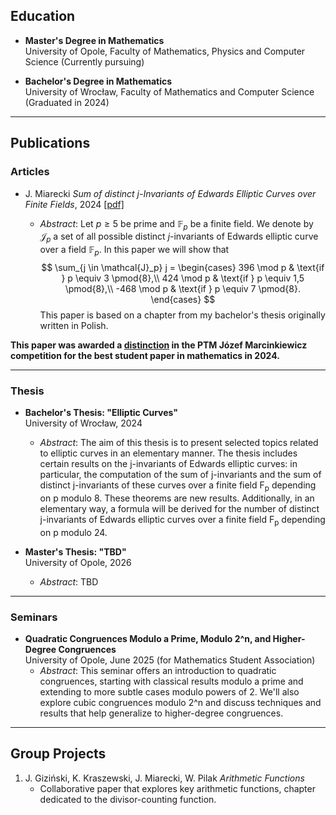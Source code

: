 ## Education

- **Master's Degree in Mathematics**  
  University of Opole, Faculty of Mathematics, Physics and Computer Science (Currently pursuing)

- **Bachelor's Degree in Mathematics**  
  University of Wrocław, Faculty of Mathematics and Computer Science (Graduated in 2024)  

---

## Publications

### Articles

- J. Miarecki *Sum of distinct j-Invariants of Edwards Elliptic Curves over Finite Fields*, 2024 [[pdf]](https://github.com/miarecki/miarecki.github.io/blob/main/papers/Sum_of_distinct_j_Invariants_of_Edwards_Elliptic_Curves_over_Finite_Fields.pdf)

  - *Abstract*: Let $p \ge 5$ be prime and $\mathbb{F}_p$ be a finite field. We denote by $\mathcal{J}_p$ a set of all possible distinct $j$-invariants of Edwards elliptic curve over a field $\mathbb{F}_p$. In this paper we will show that
$$
\sum_{j \in \mathcal{J}_p} j =
\begin{cases}
    396 \mod p & \text{if } p \equiv 3 \pmod{8},\\
    424 \mod p & \text{if } p \equiv 1,5 \pmod{8},\\
    -468 \mod p & \text{if } p \equiv 7 \pmod{8}.
\end{cases}
$$
This paper is based on a chapter from my bachelor's thesis originally written in Polish.

**This paper was awarded a [distinction](https://www.ptm.org.pl/kategorie/konkursy/konkursy-studenckie/konkurs-prac-studenckich-z-matematyki-im-jozefa-marcinkiewicz) in the PTM Józef Marcinkiewicz competition for the best student paper in mathematics in 2024.**

---

### Thesis

- **Bachelor's Thesis: "Elliptic Curves"**  
  University of Wrocław, 2024  
  - *Abstract*: The aim of this thesis is to present selected topics related to elliptic curves in an elementary manner. The thesis includes certain results on the j-invariants of Edwards elliptic curves: in particular, the computation of the sum of j-invariants and the sum of distinct j-invariants of these curves over a finite field F<sub>p</sub> depending on p modulo 8. These theorems are new results. Additionally, in an elementary way, a formula will be derived for the number of distinct j-invariants of Edwards elliptic curves over a finite field F<sub>p</sub> depending on p modulo 24.

- **Master's Thesis: "TBD"**  
  University of Opole, 2026
  - *Abstract*: TBD
  
---

### Seminars

- **Quadratic Congruences Modulo a Prime, Modulo 2^n, and Higher-Degree Congruences**  
  University of Opole, June 2025 (for Mathematics Student Association)
  - *Abstract*: This seminar offers an introduction to quadratic congruences, starting with classical results modulo a prime and extending to more subtle cases modulo powers of 2. We'll also explore cubic congruences modulo 2^n and discuss techniques and results that help generalize to higher-degree congruences.
---


## Group Projects

1. J. Giziński, K. Kraszewski, J. Miarecki, W. Pilak *Arithmetic Functions*  
   - Collaborative paper that explores key arithmetic functions, chapter dedicated to the divisor-counting function.
     

